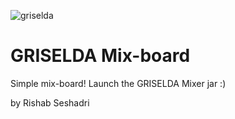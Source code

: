 ![griselda](https://user-images.githubusercontent.com/43252479/197929113-b3b2e62f-bcb0-4a82-8860-525d27420d4b.png)


# GRISELDA Mix-board

Simple mix-board!
Launch the GRISELDA Mixer jar :)

by Rishab Seshadri
